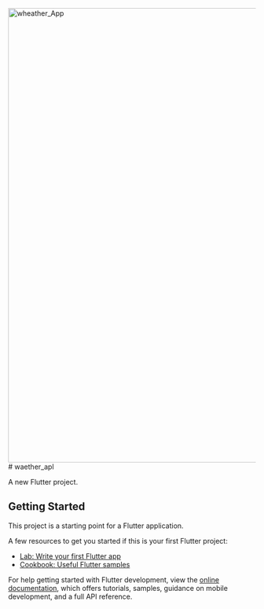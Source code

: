 <img width="924" alt="wheather_App" src="https://github.com/user-attachments/assets/b1872435-b1cd-406f-b7c2-9fefdc33931f" />
# waether_apl

A new Flutter project.

## Getting Started

This project is a starting point for a Flutter application.

A few resources to get you started if this is your first Flutter project:

- [Lab: Write your first Flutter app](https://docs.flutter.dev/get-started/codelab)
- [Cookbook: Useful Flutter samples](https://docs.flutter.dev/cookbook)

For help getting started with Flutter development, view the
[online documentation](https://docs.flutter.dev/), which offers tutorials,
samples, guidance on mobile development, and a full API reference.
